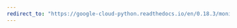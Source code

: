 ```yaml
---
redirect_to: "https://google-cloud-python.readthedocs.io/en/0.18.3/monitoring-timeseries.html"
---
```

